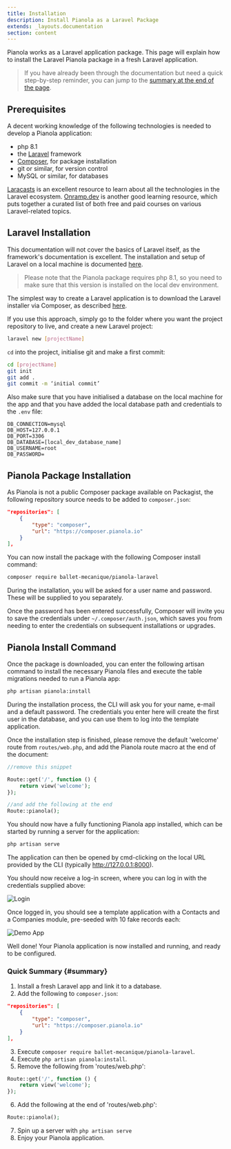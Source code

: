 ```yaml
---
title: Installation
description: Install Pianola as a Laravel Package
extends: _layouts.documentation
section: content
---
```


Pianola works as a Laravel application package. This page will explain how to install the Laravel Pianola package in a fresh Laravel application.

> If you have already been through the documentation but need a quick step-by-step reminder, you can jump to the [summary at the end of the page](#summary).

## Prerequisites

A decent working knowledge of the following technologies is needed to develop a Pianola application:

- php 8.1
- the [Laravel](https://laravel.com) framework
- [Composer](https://getcomposer.org/), for package installation
- git or similar, for version control
- MySQL or similar, for databases

[Laracasts](https://laracasts.com) is an excellent resource to learn about all the technologies in the Laravel ecosystem. [Onramp.dev](https://onramp.dev/) is another good learning resource, which puts together a curated list of both free and paid courses on various Laravel-related topics.

## Laravel Installation

This documentation will not cover the basics of Laravel itself, as the framework's documentation is excellent. The installation and setup of Laravel on a local machine is documented [here](https://laravel.com/docs/).

> Please note that the Pianola package requires php 8.1, so you need to make sure that this version is installed on the local dev environment.

The simplest way to create a Laravel application is to download the Laravel installer via Composer, as described [here](https://laravel.com/docs/9.x#the-laravel-installer).

If you use this approach, simply go to the folder where you want the project repository to live, and create a new Laravel project:

```bash
laravel new [projectName]
```

`cd` into the project, initialise git and make a first commit:

```bash
cd [projectName]
git init
git add .
git commit -m ‘initial commit’
```

Also make sure that you have initialised a database on the local machine for the app and that you have added the local database path and credentials to the `.env` file:

```
DB_CONNECTION=mysql
DB_HOST=127.0.0.1
DB_PORT=3306
DB_DATABASE=[local_dev_database_name]
DB_USERNAME=root
DB_PASSWORD=
```

## Pianola Package Installation

As Pianola is not a public Composer package available on Packagist, the following repository source needs to be added to `composer.json`:

```json
"repositories": [
    {
        "type": "composer",
        "url": "https://composer.pianola.io"
    }
],
```

You can now install the package with the following Composer install command:

```bash
composer require ballet-mecanique/pianola-laravel
```

During the installation, you will be asked for a user name and password. These will be supplied to you separately.

Once the password has been entered successfully, Composer will invite you to save the credentials under `~/.composer/auth.json`, which saves you from needing to enter the credentials on subsequent installations or upgrades.

## Pianola Install Command

Once the package is downloaded, you can enter the following artisan command to install the necessary Pianola files and execute the table migrations needed to run a Pianola app:

```bash
php artisan pianola:install
```

During the installation process, the CLI will ask you for your name, e-mail and a default password. The credentials you enter here will create the first user in the database, and you can use them to log into the template application.

Once the installation step is finished, please remove the default 'welcome' route from `routes/web.php`, and add the Pianola route macro at the end of the document:

```php
//remove this snippet

Route::get('/', function () {
    return view('welcome');
});

//and add the following at the end
Route::pianola();
```

You should now have a fully functioning Pianola app installed, which can be started by running a server for the application:

```bash
php artisan serve
```

The application can then be opened by cmd-clicking on the local URL provided by the CLI (typically http://127.0.0.1:8000).

You should now receive a log-in screen, where you can log in with the credentials supplied above:

![Login](/assets/img/login_screen.png)

Once logged in, you should see a template application with a Contacts and a Companies module, pre-seeded with 10 fake records each:

![Demo App](/assets/img/demo_app.png)

Well done! Your Pianola application is now installed and running, and ready to be configured.

### Quick Summary {#summary}

1. Install a fresh Laravel app and link it to a database.
2. Add the following to `composer.json`:

```json
"repositories": [
    {
        "type": "composer",
        "url": "https://composer.pianola.io"
    }
],
```

3. Execute `composer require ballet-mecanique/pianola-laravel`.
4. Execute `php artisan pianola:install`.
5. Remove the following from 'routes/web.php':

```php
Route::get('/', function () {
    return view('welcome');
});
```

6. Add the following at the end of 'routes/web.php':

```php
Route::pianola();
```

7. Spin up a server with `php artisan serve`
8. Enjoy your Pianola application.
